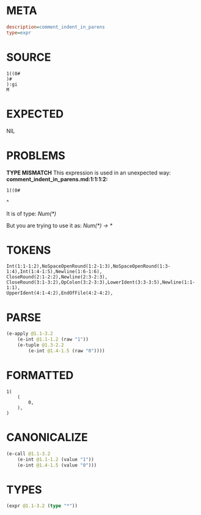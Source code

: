# META
~~~ini
description=comment_indent_in_parens
type=expr
~~~
# SOURCE
~~~roc
1((0#
)#
):gi
M
~~~
# EXPECTED
NIL
# PROBLEMS
**TYPE MISMATCH**
This expression is used in an unexpected way:
**comment_indent_in_parens.md:1:1:1:2:**
```roc
1((0#
```
^

It is of type:
    _Num(*)_

But you are trying to use it as:
    _Num(*) -> *_

# TOKENS
~~~zig
Int(1:1-1:2),NoSpaceOpenRound(1:2-1:3),NoSpaceOpenRound(1:3-1:4),Int(1:4-1:5),Newline(1:6-1:6),
CloseRound(2:1-2:2),Newline(2:3-2:3),
CloseRound(3:1-3:2),OpColon(3:2-3:3),LowerIdent(3:3-3:5),Newline(1:1-1:1),
UpperIdent(4:1-4:2),EndOfFile(4:2-4:2),
~~~
# PARSE
~~~clojure
(e-apply @1.1-3.2
	(e-int @1.1-1.2 (raw "1"))
	(e-tuple @1.3-2.2
		(e-int @1.4-1.5 (raw "0"))))
~~~
# FORMATTED
~~~roc
1(
	(
		0,
	),
)
~~~
# CANONICALIZE
~~~clojure
(e-call @1.1-3.2
	(e-int @1.1-1.2 (value "1"))
	(e-int @1.4-1.5 (value "0")))
~~~
# TYPES
~~~clojure
(expr @1.1-3.2 (type "*"))
~~~
